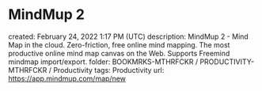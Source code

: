 # MindMup 2

created: February 24, 2022 1:17 PM (UTC)
description: MindMup 2 - Mind Map in the cloud. Zero-friction, free online mind mapping. The most productive online mind map canvas on the Web. Supports Freemind mindmap import/export.
folder: BOOKMRKS-MTHRFCKR / PRODUCTIVITY-MTHRFCKR / Productivity
tags: Productivity
url: https://app.mindmup.com/map/new